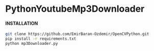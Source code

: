 # PythonYoutubeMp3Downloader
#### INSTALLATION
```sh
git clone https://github.com/EmirBaran-Ozdemir/OpenCVPython.git
pip install -r requirements.txt
python mp3Downloader.py
```